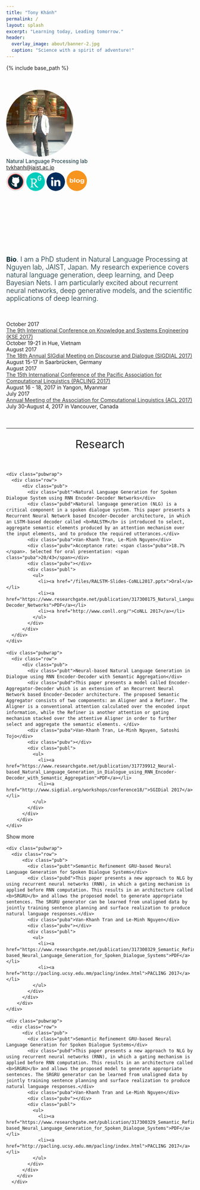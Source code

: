 ```yaml
---
title: "Tony Khánh"
permalink: /
layout: splash
excerpt: "Learning today, Leading tomorrow."
header:
  overlay_image: about/banner-2.jpg
  caption: "Science with a spirit of adventure!"
---
```


{% include base_path %}
<!-- <link href="{{ base_path }}/assets/css/static/bootstrap.min.css" rel="stylesheet" media="screen"> -->
<link href="{{ base_path }}/assets/css/static/style.css" rel="stylesheet">
<link href="{{ base_path }}/assets/css/static/css" rel="stylesheet" type="text/css">
<style type="text/css"></style>

<script>
  (function(i,s,o,g,r,a,m){i['GoogleAnalyticsObject']=r;i[r]=i[r]||function(){
  (i[r].q=i[r].q||[]).push(arguments)},i[r].l=1*new Date();a=s.createElement(o),
  m=s.getElementsByTagName(o)[0];a.async=1;a.src=g;m.parentNode.insertBefore(a,m)
  })(window,document,'script','https://www.google-analytics.com/analytics.js','ga');

  ga('create', 'UA-86322230-1', 'auto');
  ga('send', 'pageview');
</script>


<body onload="start()">


<div class="container" style="margin-top:50px;">

  <!-- <div class="container" > -->
  <div id="headerblob">
    <a target="_blank" href="http://tonydeep.github.io/"><img src="/images/profile.png" class="img-circle imgme" style="border-radius:50%;"></a>
    <div id="headertext">
      <div id="htdesc" style="color:#062a33;font-weight:400">Natural Language Processing lab</div>
      <div id="htem"><a href="mailto:tvkhanh@jaist.ac.jp">tvkhanh@jaist.ac.jp</a></div>
      <div id="icons">
        <div class="svgico">
          <a target="_blank" href="https://github.com/tonydeep"><img src="/images/about/github.png" width="50px" class="img-circle" style="border-radius:50%;"></a>
          <a target="_blank" href="https://www.researchgate.net/profile/Van_Khanh_Tran2"><img src="/images/about/researchgate.png" width="50px" class="img-circle" style="border-radius:50%;"></a>
          <a target="_blank" href="https://www.linkedin.com/in/tran-van-khanh/"><img src="/images/about/linkedin.svg" width="50px" class="img-circle" style="border-radius:50%;"></a>
          <a target="_blank" href="http://tonydeep.github.io/year-archive"><img src="/images/about/blog.png" width="55px" class="img-circle" style="border-radius:50%;"></a>        
        </div>
      </div>
    </div>
  </div>
    <!-- </div> -->

  <!-- Short Bio -->
  <div class="container" style="font-size:18px; font-weight:350;margin-top:170px;margin-bottom:30px;color:#062a33;">
    <b>Bio</b>. I am a PhD student in Natural Language Processing at Nguyen lab, JAIST, Japan. My research experience covers natural language generation, deep learning, and Deep Bayesian Nets. I am particularly excited about recurrent neural networks, deep generative models, and the scientific applications of deep learning.
  </div>

</div>

<!--  -->

<div class="container" style="margin-top:50px;">
  
  <div class="timelineitem">
      <div class="tdate">October 2017</div>
      <div class="ttitle"><a href="http://kse2017.dhsphue.edu.vn/ConferenceProgram.htm" style="color:#333;">The 9th International Conference on Knowledge and Systems Engineering (KSE 2017)</a></div>
      <div class="tdesc"><span class="thigh">October 19-21 in Hue, Vietnam</span></div>
      <div> </div>
    </div>

  <div class="timelineitem">
      <div class="tdate">August 2017</div>
      <div class="ttitle"><a href="http://www.sigdial.org/workshops/conference18/" style="color:#333;">The 18th Annual SIGdial Meeting on Discourse and Dialogue (SIGDIAL 2017)</a></div>
      <div class="tdesc"><span class="thigh">August 15-17 in Saarbrücken, Germany</span></div>
      <div> </div>
    </div>
  
  <div class="timelineitem">
      <div class="tdate">August 2017</div>
      <div class="ttitle"><a href="http://pacling.ucsy.edu.mm/pacling/" style="color:#333;">The 15th International Conference of the Pacific Association for Computational Linguistics (PACLING 2017)</a></div>
      <div class="tdesc"><span class="thigh">August 16 - 18, 2017 in Yangon, Myanmar </span></div>
      <div> </div>
    </div>

  <div class="timelineitem">
      <div class="tdate">July 2017</div>
      <div class="ttitle"><a href="http://acl2017.org/" style="color:#333;">Annual Meeting of the Association for Computational Linguistics (ACL 2017)</a></div>
      <div class="tdesc"><span class="thigh">July 30-August 4, 2017 in Vancouver, Canada</span></div>
  </div>
  
</div>
<!-- ===================== -->


<!-- Research -->
<hr class="soft" style="margin-top:50px;">

<div class="container">
  
  <h2 style="margin: 0; text-align: center; font-weight: 400; font-size: 30px; padding: 10px 0px 40px;">Research</h2>
  <div id="pubs">

    <div class="pubwrap">
      <div class="row">
          <div class="pub">
            <div class="pubt">Natural Language Generation for Spoken Dialogue System using RNN Encoder-Decoder Networks</div>
            <div class="pubd">Natural language generation (NLG) is a critical component in a spoken dialogue system. This paper presents a Recurrent Neural Network based Encoder-Decoder architecture, in which an LSTM-based decoder called <b>RALSTM</b> is introduced to select, aggregate semantic elements produced by an attention mechanism over the input elements, and to produce the required utterances.</div>
            <div class="puba">Van-Khanh Tran, Le-Minh Nguyen</div>
            <div class="pubv">Acceptance rate: <span class="puba">18.7%</span>. Selected for oral presentation: <span class="puba">20/43</span></div>
            <div class="pubv"></div>
            <div class="publ">
              <ul>
                <li><a href="/files/RALSTM-Slides-CoNLL2017.pptx">Oral</a></li>
                <li><a href="https://www.researchgate.net/publication/317300175_Natural_Language_Generation_for_Spoken_Dialogue_System_using_RNN_Encoder-Decoder_Networks">PDF</a></li>
                <li><a href="http://www.conll.org/">CoNLL 2017</a></li>
              </ul>
            </div>
          </div>
      </div>
    </div>

    <div class="pubwrap">
      <div class="row">
          <div class="pub">
            <div class="pubt">Neural-based Natural Language Generation in Dialogue using RNN Encoder-Decoder with Semantic Aggregation</div>
            <div class="pubd">This paper presents a model called Encoder-Aggregator-Decoder which is an extension of an Recurrent Neural Network based Encoder-Decoder architecture. The proposed Semantic Aggregator consists of two components: an Aligner and a Refiner. The Aligner is a conventional attention calculated over the encoded input information, while the Refiner is another attention or gating mechanism stacked over the attentive Aligner in order to further select and aggregate the semantic elements. </div>
            <div class="puba">Van-Khanh Tran, Le-Minh Nguyen, Satoshi Tojo</div>
            <div class="pubv"></div>
            <div class="publ">
              <ul>
                <li><a href="https://www.researchgate.net/publication/317739912_Neural-based_Natural_Language_Generation_in_Dialogue_using_RNN_Encoder-Decoder_with_Semantic_Aggregation">PDF</a></li>
                <li><a href="http://www.sigdial.org/workshops/conference18/">SGIDial 2017</a></li>
              </ul>
            </div>
          </div>
        </div>
    </div>
  </div>

  <div class="showmore" id="showmorepubs">
    Show more
  </div>

  <div id="morepubs">
    
    <div class="pubwrap">
      <div class="row">
          <div class="pub">
            <div class="pubt">Semantic Refinement GRU-based Neural Language Generation for Spoken Dialogue Systems</div>
            <div class="pubd">This paper presents a new approach to NLG by using recurrent neural networks (RNN), in which a gating mechanism is applied before RNN computation. This results in an architecture called <b>SRGRU</b> and allows the proposed model to generate appropriate sentences. The SRGRU generator can be learned from unaligned data by jointly training sentence planning and surface realization to produce natural language responses.</div>
            <div class="puba">Van-Khanh Tran and Le-Minh Nguyen</div>
            <div class="pubv"></div>
            <div class="publ">
              <ul>
                <li><a href="https://www.researchgate.net/publication/317300329_Semantic_Refinement_GRU-based_Neural_Language_Generation_for_Spoken_Dialogue_Systems">PDF</a></li>
                <li><a href="http://pacling.ucsy.edu.mm/pacling/index.html">PACLING 2017</a></li>
              </ul>
            </div>
          </div>
        </div>
    </div>

    <div class="pubwrap">
      <div class="row">
          <div class="pub">
            <div class="pubt">Semantic Refinement GRU-based Neural Language Generation for Spoken Dialogue Systems</div>
            <div class="pubd">This paper presents a new approach to NLG by using recurrent neural networks (RNN), in which a gating mechanism is applied before RNN computation. This results in an architecture called <b>SRGRU</b> and allows the proposed model to generate appropriate sentences. The SRGRU generator can be learned from unaligned data by jointly training sentence planning and surface realization to produce natural language responses.</div>
            <div class="puba">Van-Khanh Tran and Le-Minh Nguyen</div>
            <div class="pubv"></div>
            <div class="publ">
              <ul>
                <li><a href="https://www.researchgate.net/publication/317300329_Semantic_Refinement_GRU-based_Neural_Language_Generation_for_Spoken_Dialogue_Systems">PDF</a></li>
                <li><a href="http://pacling.ucsy.edu.mm/pacling/index.html">PACLING 2017</a></li>
              </ul>
            </div>
          </div>
        </div>
      </div>
  </div>

</div>





<script>
var more_projects_shown = false;
function start() {
  $("#showmoreprojects").click(function() {
    if(!more_projects_shown) {
      $("#moreprojects").slideDown('fast', function() {
        $("#showmoreprojects").text('hide');
      });
      more_projects_shown = true;
    } else {
      $("#moreprojects").slideUp('fast', function() {
        $("#showmoreprojects").text('show more');
      });
      more_projects_shown = false;
    }
  });

  var more_pubs_shown = false;
  $("#showmorepubs").click(function() {
    if(!more_pubs_shown) {
      $("#morepubs").slideDown('fast', function() {
        $("#showmorepubs").text('hide');
      });
      more_pubs_shown = true;
    } else {
      $("#morepubs").slideUp('fast', function() {
        $("#showmorepubs").text('show more');
      });
      more_pubs_shown = false;
    }
  });

}

</script>
</body>
